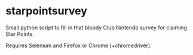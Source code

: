 starpointsurvey
===============

Small python script to fill in that bloody Club Nintendo survey for claiming Star Points.

Requires Selenium and Firefox or Chrome (+chromedriver).

